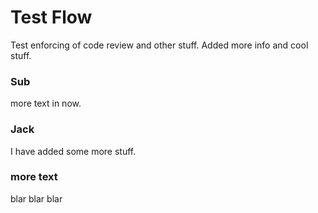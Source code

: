 # Test Flow

Test enforcing of code review and other stuff.
Added more info and cool stuff.

### Sub
more text in now.


### Jack
I have added some more stuff.

### more text
blar blar blar